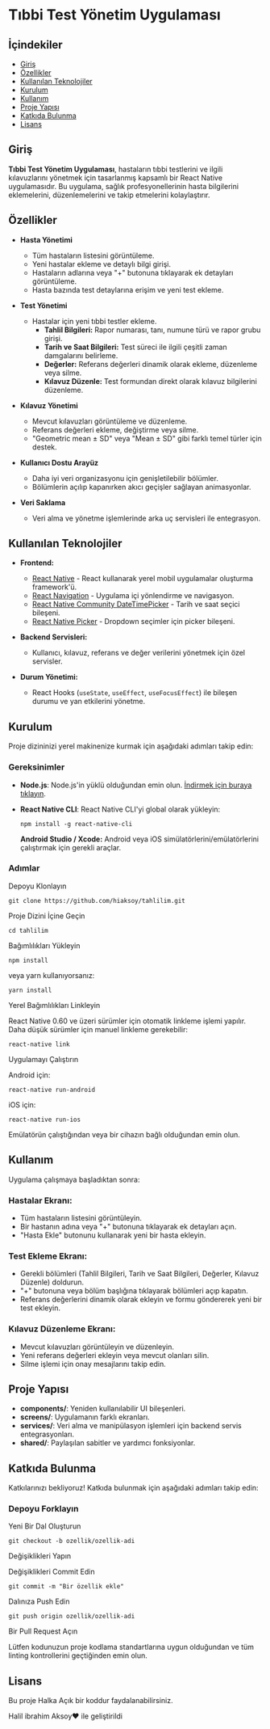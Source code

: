 
# Tıbbi Test Yönetim Uygulaması


## İçindekiler

- [Giriş](#giriş)
- [Özellikler](#özellikler)
- [Kullanılan Teknolojiler](#kullanılan-teknolojiler)
- [Kurulum](#kurulum)
- [Kullanım](#kullanım)
- [Proje Yapısı](#proje-yapısı)
- [Katkıda Bulunma](#katkıda-bulunma)
- [Lisans](#lisans)

## Giriş

**Tıbbi Test Yönetim Uygulaması**, hastaların tıbbi testlerini ve ilgili kılavuzlarını yönetmek için tasarlanmış kapsamlı bir React Native uygulamasıdır. Bu uygulama, sağlık profesyonellerinin hasta bilgilerini eklemelerini, düzenlemelerini ve takip etmelerini kolaylaştırır.

## Özellikler

- **Hasta Yönetimi**
  - Tüm hastaların listesini görüntüleme.
  - Yeni hastalar ekleme ve detaylı bilgi girişi.
  - Hastaların adlarına veya "+" butonuna tıklayarak ek detayları görüntüleme.
  - Hasta bazında test detaylarına erişim ve yeni test ekleme.

- **Test Yönetimi**
  - Hastalar için yeni tıbbi testler ekleme.
    - **Tahlil Bilgileri:** Rapor numarası, tanı, numune türü ve rapor grubu girişi.
    - **Tarih ve Saat Bilgileri:** Test süreci ile ilgili çeşitli zaman damgalarını belirleme.
    - **Değerler:** Referans değerleri dinamik olarak ekleme, düzenleme veya silme.
    - **Kılavuz Düzenle:** Test formundan direkt olarak kılavuz bilgilerini düzenleme.

- **Kılavuz Yönetimi**
  - Mevcut kılavuzları görüntüleme ve düzenleme.
  - Referans değerleri ekleme, değiştirme veya silme.
  - "Geometric mean ± SD" veya "Mean ± SD" gibi farklı temel türler için destek.

- **Kullanıcı Dostu Arayüz**
  - Daha iyi veri organizasyonu için genişletilebilir bölümler.
  - Bölümlerin açılıp kapanırken akıcı geçişler sağlayan animasyonlar.

- **Veri Saklama**
  - Veri alma ve yönetme işlemlerinde arka uç servisleri ile entegrasyon.


## Kullanılan Teknolojiler

- **Frontend:**
  - [React Native](https://reactnative.dev/) - React kullanarak yerel mobil uygulamalar oluşturma framework'ü.
  - [React Navigation](https://reactnavigation.org/) - Uygulama içi yönlendirme ve navigasyon.
  - [React Native Community DateTimePicker](https://github.com/react-native-datetimepicker/datetimepicker) - Tarih ve saat seçici bileşeni.
  - [React Native Picker](https://github.com/react-native-picker/picker) - Dropdown seçimler için picker bileşeni.

- **Backend Servisleri:**
  - Kullanıcı, kılavuz, referans ve değer verilerini yönetmek için özel servisler.

- **Durum Yönetimi:**
  - React Hooks (`useState`, `useEffect`, `useFocusEffect`) ile bileşen durumu ve yan etkilerini yönetme.

## Kurulum

Proje dizininizi yerel makinenize kurmak için aşağıdaki adımları takip edin:

### Gereksinimler

- **Node.js**: Node.js'in yüklü olduğundan emin olun. [İndirmek için buraya tıklayın](https://nodejs.org/).
- **React Native CLI**: React Native CLI'yi global olarak yükleyin:
  
  ```console
  npm install -g react-native-cli
  ```
  
  **Android Studio / Xcode:** Android veya iOS simülatörlerini/emülatörlerini çalıştırmak için gerekli araçlar.

### Adımlar

Depoyu Klonlayın

```console
git clone https://github.com/hiaksoy/tahlilim.git
```

Proje Dizini İçine Geçin

```console
cd tahlilim
```

Bağımlılıkları Yükleyin

```console
npm install
```

veya yarn kullanıyorsanız:

```console
yarn install
```

Yerel Bağımlılıkları Linkleyin

React Native 0.60 ve üzeri sürümler için otomatik linkleme işlemi yapılır. Daha düşük sürümler için manuel linkleme gerekebilir:

```console
react-native link
```

Uygulamayı Çalıştırın

Android için:

```console
react-native run-android
```

iOS için:

```console
react-native run-ios
```

Emülatörün çalıştığından veya bir cihazın bağlı olduğundan emin olun.

## Kullanım

Uygulama çalışmaya başladıktan sonra:

### Hastalar Ekranı:

- Tüm hastaların listesini görüntüleyin.
- Bir hastanın adına veya "+" butonuna tıklayarak ek detayları açın.
- "Hasta Ekle" butonunu kullanarak yeni bir hasta ekleyin.

### Test Ekleme Ekranı:

- Gerekli bölümleri (Tahlil Bilgileri, Tarih ve Saat Bilgileri, Değerler, Kılavuz Düzenle) doldurun.
- "+" butonuna veya bölüm başlığına tıklayarak bölümleri açıp kapatın.
- Referans değerlerini dinamik olarak ekleyin ve formu göndererek yeni bir test ekleyin.

### Kılavuz Düzenleme Ekranı:

- Mevcut kılavuzları görüntüleyin ve düzenleyin.
- Yeni referans değerleri ekleyin veya mevcut olanları silin.
- Silme işlemi için onay mesajlarını takip edin.


## Proje Yapısı

- **components/**: Yeniden kullanılabilir UI bileşenleri.
- **screens/**: Uygulamanın farklı ekranları.
- **services/**: Veri alma ve manipülasyon işlemleri için backend servis entegrasyonları.
- **shared/**: Paylaşılan sabitler ve yardımcı fonksiyonlar.

## Katkıda Bulunma

Katkılarınızı bekliyoruz! Katkıda bulunmak için aşağıdaki adımları takip edin:

### Depoyu Forklayın

Yeni Bir Dal Oluşturun

```console
git checkout -b ozellik/ozellik-adi
```

Değişiklikleri Yapın

Değişiklikleri Commit Edin

```console
git commit -m "Bir özellik ekle"
```

Dalınıza Push Edin

```console
git push origin ozellik/ozellik-adi
```

Bir Pull Request Açın

Lütfen kodunuzun proje kodlama standartlarına uygun olduğundan ve tüm linting kontrollerini geçtiğinden emin olun.

## Lisans

Bu proje Halka Açık bir koddur faydalanabilirsiniz.

Halil ibrahim Aksoy❤️ ile geliştirildi
